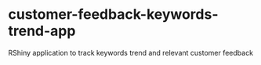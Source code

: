# customer-feedback-keywords-trend-app
RShiny application to track keywords trend and relevant customer feedback
